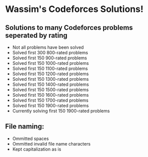 # Wassim's Codeforces Solutions!


## Solutions to many Codeforces problems seperated by rating

* Not all problems have been solved
* Solved first 300 800-rated problems
* Solved first 150 900-rated problems
* Solved first 150 1000-rated problems
* Solved first 150 1100-rated problems
* Solved first 150 1200-rated problems
* Solved first 150 1300-rated problems
* Solved first 150 1400-rated problems
* Solved first 150 1500-rated problems
* Solved first 150 1600-rated problems
* Solved first 150 1700-rated problems
* Solved first 150 1900-rated problems
* Currently solving first 150 1900-rated problems

## File naming:

* Ommitted spaces
* Ommitted invalid file name characters
* Kept capitalization as is
